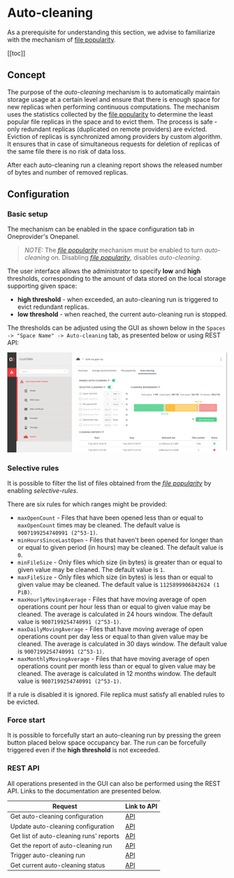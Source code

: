 # Auto-cleaning

As a prerequisite for understanding this section, we advise to familiarize with 
the mechanism of [file popularity](file-popularity.md).

[[toc]]

## Concept

The purpose of the *auto-cleaning* mechanism is to automatically maintain storage usage at a certain 
level and ensure that there is enough space for new replicas when performing continuous computations.
The mechanism uses the statistics collected by the 
[file popularity](file-popularity.md) to determine
the least popular file replicas in the space and to evict them.
The process is safe - only redundant replicas (duplicated on remote providers) are evicted.
Eviction of replicas is synchronized among providers by custom algorithm.
It ensures that in case of simultaneous requests for deletion of replicas of the same file
there is no risk of data loss.

After each auto-cleaning run a cleaning report shows the released number of
bytes and number of removed replicas.

## Configuration

### Basic setup

The mechanism can be enabled in the space configuration tab in Oneprovider's Onepanel.

> *NOTE:* 
>The [*file popularity*](file-popularity.md) mechanism 
must be enabled to turn *auto-cleaning* on. 
> Disabling [*file popularity*](file-popularity.md), disables *auto-cleaning*.
 
The user interface allows the administrator to specify **low** and **high** thresholds,
corresponding to the amount of data stored on the local storage supporting given space:
* **high threshold** - when exceeded, an auto-cleaning run is triggered to evict redundant replicas. 
* **low threshold** - when reached, the current auto-cleaning run is stopped.  

The thresholds can be adjusted using the GUI as shown below in the 
`Spaces -> "Space Name" -> Auto-cleaning` tab, as presented below or using REST API:

![Auto-cleaning configuration tab](../../../../images/admin-guide/oneprovider/configuration/auto-cleaning/auto_cleaning_config.png)


### Selective rules

It is possible to filter the list of files obtained from the 
[*file popularity*](file-popularity.md) by enabling *selective-rules*.

There are six rules for which ranges might be provided:
* `maxOpenCount` - Files that have been opened less than or equal to `maxOpenCount` times may be cleaned.
  The default value is `9007199254740991 (2^53-1)`.
* `minHoursSinceLastOpen` - Files that haven't been opened for longer than or equal
  to given period (in hours) may be cleaned. The default value is `0`.
* `minFileSize` - Only files which size (in bytes) is greater than or equal to given value may be cleaned.
  The default value is `1`.
* `maxFileSize` - Only files which size (in bytes) is less than or equal to given value may be cleaned.
  The default value is `1125899906842624 (1 PiB)`.
* `maxHourlyMovingAverage` - Files that have moving average of open operations
  count per hour less than or equal to given value may be cleaned. The average is calculated
  in 24 hours window. The default value is `9007199254740991 (2^53-1)`.
* `maxDailyMovingAverage` - Files that have moving average of open operations
  count per day less or equal to than given value may be cleaned. The average is calculated in 
  30 days window. The default value is `9007199254740991 (2^53-1)`.
* `maxMonthlyMovingAverage` - Files that have moving average of open operations
  count per month less than or equal to given value may be cleaned. The average is calculated
  in 12 months window. The default value is `9007199254740991 (2^53-1)`.

If a rule is disabled it is ignored.
File replica must satisfy all enabled rules to be evicted. 

### Force start

It is possible to forcefully start an auto-cleaning run by pressing the green button
placed below space occupancy bar. The run can be forcefully triggered even
if the **high threshold** is not exceeded.

### REST API

All operations presented in the GUI can also be performed using the REST API.
Links to the documentation are presented below.

| Request                                 | Link to API |
|---------------------------------------- |-------------|
| Get auto-cleaning configuration         | [API](https://onedata.org/#/home/api/latest/onepanel?anchor=operation/get_space_auto_cleaning_configuration)|        
| Update auto-cleaning configuration      | [API](https://onedata.org/#/home/api/latest/onepanel?anchor=operation/configure_space_auto_cleaning)|
| Get list of auto-cleaning runs' reports | [API](https://onedata.org/#/home/api/latest/onepanel?anchor=operation/get_provider_space_auto_cleaning_reports)|
| Get the report of auto-cleaning run     | [API](https://onedata.org/#/home/api/latest/onepanel?anchor=operation/get_provider_space_auto_cleaning_report)|
| Trigger auto-cleaning run               | [API](https://onedata.org/#/home/api/latest/onepanel?anchor=operation/trigger_auto_cleaning)|
| Get current auto-cleaning status        | [API](https://onedata.org/#/home/api/latest/onepanel?anchor=operation/get_provider_space_auto_cleaning_status)|